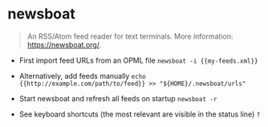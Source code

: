# newsboat
> An RSS/Atom feed reader for text terminals.
> More information: <https://newsboat.org/>.

- First import feed URLs from an OPML file
`newsboat -i {{my-feeds.xml}}`

- Alternatively, add feeds manually
`echo {{http://example.com/path/to/feed}} >> "${HOME}/.newsboat/urls"`

- Start newsboat and refresh all feeds on startup
`newsboat -r`

- See keyboard shortcuts (the most relevant are visible in the status line)
`?`

